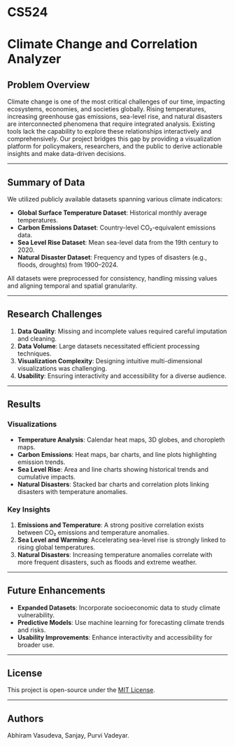 # CS524
# Climate Change and Correlation Analyzer

## Problem Overview

Climate change is one of the most critical challenges of our time, impacting ecosystems, economies, and societies globally. Rising temperatures, increasing greenhouse gas emissions, sea-level rise, and natural disasters are interconnected phenomena that require integrated analysis. Existing tools lack the capability to explore these relationships interactively and comprehensively. Our project bridges this gap by providing a visualization platform for policymakers, researchers, and the public to derive actionable insights and make data-driven decisions.

---

## Summary of Data

We utilized publicly available datasets spanning various climate indicators:

- **Global Surface Temperature Dataset**: Historical monthly average temperatures.
- **Carbon Emissions Dataset**: Country-level CO₂-equivalent emissions data.
- **Sea Level Rise Dataset**: Mean sea-level data from the 19th century to 2020.
- **Natural Disaster Dataset**: Frequency and types of disasters (e.g., floods, droughts) from 1900–2024.

All datasets were preprocessed for consistency, handling missing values and aligning temporal and spatial granularity.

---

## Research Challenges

1. **Data Quality**: Missing and incomplete values required careful imputation and cleaning.
2. **Data Volume**: Large datasets necessitated efficient processing techniques.
3. **Visualization Complexity**: Designing intuitive multi-dimensional visualizations was challenging.
4. **Usability**: Ensuring interactivity and accessibility for a diverse audience.

---

## Results

### Visualizations
- **Temperature Analysis**: Calendar heat maps, 3D globes, and choropleth maps.
- **Carbon Emissions**: Heat maps, bar charts, and line plots highlighting emission trends.
- **Sea Level Rise**: Area and line charts showing historical trends and cumulative impacts.
- **Natural Disasters**: Stacked bar charts and correlation plots linking disasters with temperature anomalies.

### Key Insights
1. **Emissions and Temperature**: A strong positive correlation exists between CO₂ emissions and temperature anomalies.
2. **Sea Level and Warming**: Accelerating sea-level rise is strongly linked to rising global temperatures.
3. **Natural Disasters**: Increasing temperature anomalies correlate with more frequent disasters, such as floods and extreme weather.

---

## Future Enhancements

- **Expanded Datasets**: Incorporate socioeconomic data to study climate vulnerability.
- **Predictive Models**: Use machine learning for forecasting climate trends and risks.
- **Usability Improvements**: Enhance interactivity and accessibility for broader use.

---

## License

This project is open-source under the [MIT License](LICENSE).

---

## Authors
Abhiram Vasudeva, 
Sanjay, 
Purvi Vadeyar.
